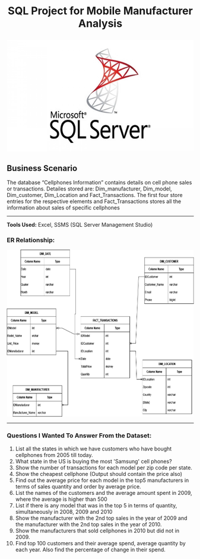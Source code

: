 # <p align="center">SQL Project for Mobile Manufacturer Analysis</p>


<p align="center"><img src=images/logo.jpg height="300"></p>

## Business Scenario

The database “Cellphones Information” contains details on cell phone sales or transactions.
Detailes stored are: Dim_manufacturer, Dim_model, Dim_customer, Dim_Location and Fact_Transactions.
The first four store entries for the respective elements and Fact_Transactions stores all the information about sales of specific cellphones

---

**Tools Used:** Excel, SSMS (SQL Server Management Studio)


### ER Relationship:

<img src=images/sqldatabaseschema.png height="450">






---
### Questions I Wanted To Answer From the Dataset:

1. List all the states in which we have customers who have bought cellphones from 2005 till today.
2. What state in the US is buying the most 'Samsung' cell phones?
3. Show the number of transactions for each model per zip code per state.
4. Show the cheapest cellphone (Output should contain the price also)
5. Find out the average price for each model in the top5 manufacturers in terms of sales quantity and order by average price.
6. List the names of the customers and the average amount spent in 2009, where the average is higher than 500
7. List if there is any model that was in the top 5 in terms of quantity, simultaneously in 2008, 2009 and 2010
8. Show the manufacturer with the 2nd top sales in the year of 2009 and the manufacturer with the 2nd top sales in the year of 2010.
9. Show the manufacturers that sold cellphones in 2010 but did not in 2009.
10. Find top 100 customers and their average spend, average quantity by each year. Also find the percentage of change in their spend.
